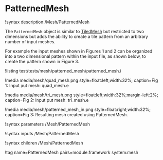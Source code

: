 # PatternedMesh

!syntax description /Mesh/PatternedMesh

The `PatternedMesh` object is similar to [TiledMesh](/TiledMesh.md) but restricted to two dimensions but
adds the ability to create a tile pattern from an arbitrary number of input meshes.

For example the input meshes shown in Figures 1 and 2 can be organized into a two dimensional pattern within the input
file, as shown below, to create the pattern shown in Figure 3.

!listing test/tests/mesh/patterned_mesh/patterned_mesh.i

!media media/mesh/quad_mesh.png style=float:left;width:32%; caption=Fig 1: Input put mesh: quad_mesh.e

!media media/mesh/tri_mesh.png style=float:left;width:32%;margin-left:2%; caption=Fig 2: Input put mesh: tri_mesh.e

!media media/mesh/patterned_mesh_in.png style=float:right;width:32%; caption=Fig 3: Resulting mesh created using PatternedMesh.


!syntax parameters /Mesh/PatternedMesh

!syntax inputs /Mesh/PatternedMesh

!syntax children /Mesh/PatternedMesh

!tag name=PatternedMesh pairs=module:framework system:mesh
